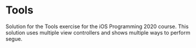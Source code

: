 # Tools
Solution for the Tools exercise for the iOS Programming 2020 course. This solution uses multiple view controllers and shows multiple ways to perform segue.
